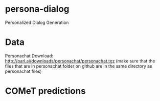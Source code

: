 # persona-dialog
Personalized Dialog Generation

# Data

Personachat Download:
http://parl.ai/downloads/personachat/personachat.tgz
(make sure that the files that are in personachat folder on github are in the same directory as personachat files)

# COMeT predictions
